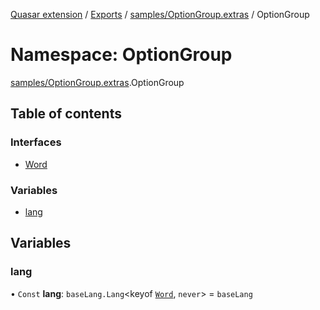 [Quasar extension](../index.md) / [Exports](../modules.md) / [samples/OptionGroup.extras](samples_OptionGroup_extras.md) / OptionGroup

# Namespace: OptionGroup

[samples/OptionGroup.extras](samples_OptionGroup_extras.md).OptionGroup

## Table of contents

### Interfaces

- [Word](../interfaces/samples_OptionGroup_extras.OptionGroup.Word.md)

### Variables

- [lang](samples_OptionGroup_extras.OptionGroup.md#lang)

## Variables

### lang

• `Const` **lang**: `baseLang.Lang`<keyof [`Word`](../interfaces/samples_OptionGroup_extras.OptionGroup.Word.md), `never`\> = `baseLang`
